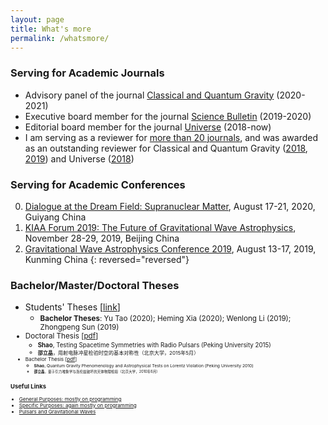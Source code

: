 ```yaml
---
layout: page
title: What's more
permalink: /whatsmore/
---
```


### Serving for Academic Journals

- Advisory panel of the journal [Classical and Quantum Gravity](https://iopscience.iop.org/journal/0264-9381/page/Advisory%20Panel) (2020-2021)
- Executive board member for the journal [Science Bulletin](https://www.journals.elsevier.com/science-bulletin) (2019-2020)
- Editorial board member for the journal [Universe](http://www.mdpi.com/journal/universe) (2018-now)
- I am serving as a reviewer for [more than 20 journals](/docs/journal), and was awarded as an outstanding reviewer for Classical and Quantum Gravity ([2018](/docs/CQG2018.pdf), [2019](/docs/CQG2019.pdf)) and Universe ([2018](/docs/Universe2018.pdf))

### Serving for Academic Conferences

0. [Dialogue at the Dream Field: Supranuclear Matter](http://www.phy.pku.edu.cn/~FPS/ddf/), August 17-21, 2020, Guiyang China
0. [KIAA Forum 2019: The Future of Gravitational Wave Astrophysics](http://kiaa.pku.edu.cn/astroforum19/), November 28-29, 2019, Beijing China
0. [Gravitational Wave Astrophysics Conference 2019](http://3rd-gw-astro.csp.escience.cn/dct/page/65559), August 13-17, 2019, Kunming China
{: reversed="reversed"}

### Bachelor/Master/Doctoral Theses

- Students' Theses [[link](https://friendshao.github.io/docs/theses)]
  - <small>**Bachelor Theses**: Yu Tao (2020); Heming Xia (2020); Wenlong Li (2019); Zhongpeng Sun (2019)
- Doctoral Thesis [[pdf](https://friendshao.github.io/docs/phd_thesis.pdf)]
  - <small> **Shao**, Testing Spacetime Symmetries with Radio Pulsars (Peking University 2015)
  - <small>**邵立晶**，用射电脉冲星检验时空的基本对称性（北京大学，2015年5月）
- Bachelor Thesis [[pdf](https://friendshao.github.io/docs/bachelor_thesis.pdf)]
  - <small>**Shao**, Quantum Gravity Phenomenology and Astrophysical Tests on Lorentz Violation (Peking University 2010)
  - <small>**邵立晶**，量子引力唯象学与洛伦兹破坏的天体物理检验（北京大学，2010年6月）

### Useful Links

- [General Purposes: mostly on programming](/docs/website-general)
- [Specific Purposes: again mostly on programming](/docs/website-specific)
- [Pulsars and Gravitational Waves](/docs/website-psr-gw)

<!--

### References for Research Topics

I keep updating [an incomplete list of references](/docs/references) for easy
use by my group members. Please don't tell me if your favorite papers or books
are not included, because,
- this list is never supposed to be complete and,
- I am still reading your papers/books!

### Events

- Google calendar embeded

<iframe src="https://calendar.google.com/calendar/embed?height=600&amp;wkst=2&amp;bgcolor=%23ffffff&amp;ctz=Asia%2FShanghai&amp;src=cnZhNzZnMDdqYzA5YzVraTBmYzdibTN0M2dAZ3JvdXAuY2FsZW5kYXIuZ29vZ2xlLmNvbQ&amp;color=%23009688&amp;showTitle=0&amp;showPrint=0" style="border-width:0" width="800" height="600" frameborder="0" scrolling="no"></iframe>

-->
